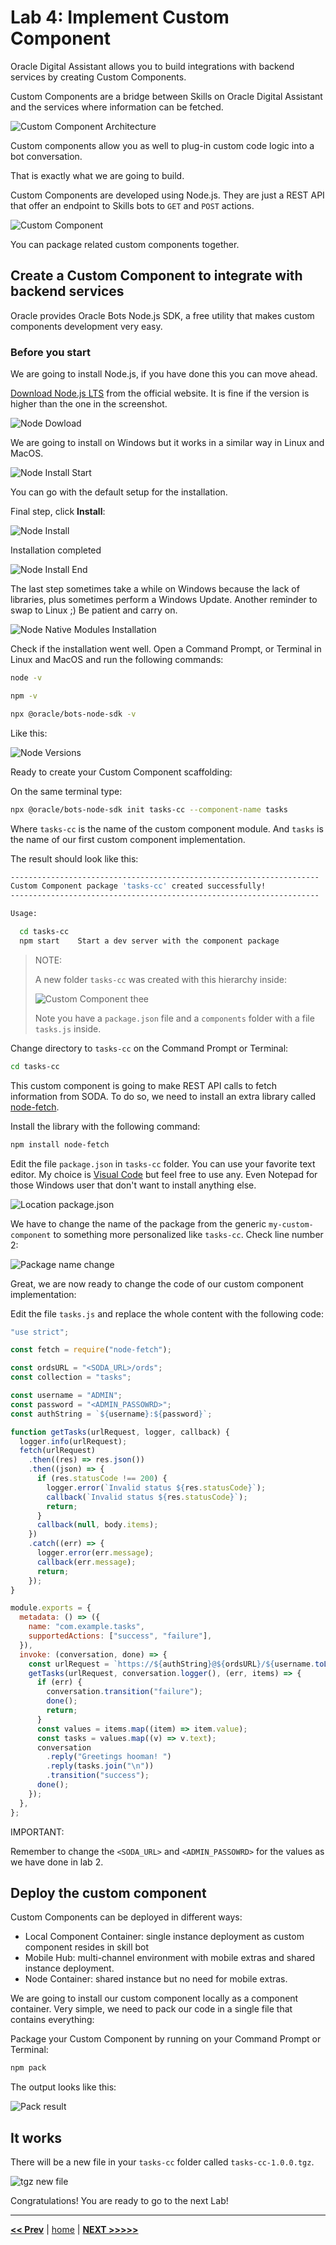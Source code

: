 # Lab 4: Implement Custom Component

Oracle Digital Assistant allows you to build integrations with backend services by creating Custom Components.

Custom Components are a bridge between Skills on Oracle Digital Assistant and the services where information can be fetched.

![Custom Component Architecture](../images/oda_cc_architecture.png)

Custom components allow you as well to plug-in custom code logic into a bot conversation.

That is exactly what we are going to build.

Custom Components are developed using Node.js. They are just a REST API that offer an endpoint to Skills bots to `GET` and `POST` actions.

![Custom Component](../images/oda_cc.png)

You can package related custom components together.

## Create a Custom Component to integrate with backend services

Oracle provides Oracle Bots Node.js SDK, a free utility that makes custom components development very easy.

### Before you start

We are going to install Node.js, if you have done this you can move ahead.

[Download Node.js LTS](https://nodejs.org/en/) from the official website. It is fine if the version is higher than the one in the screenshot.

![Node Dowload](../images/node_download.png)

We are going to install on Windows but it works in a similar way in Linux and MacOS.

![Node Install Start](../images/node_install_start.png)

You can go with the default setup for the installation.

Final step, click **Install**:

![Node Install](../images/node_install.png)

Installation completed

![Node Install End](../images/node_install_end.png)

The last step sometimes take a while on Windows because the lack of libraries, plus sometimes perform a Windows Update. Another reminder to swap to Linux ;) Be patient and carry on.

![Node Native Modules Installation](../images/node_native_module.png)

Check if the installation went well. Open a Command Prompt, or Terminal in Linux and MacOS and run the following commands:

```bash
node -v
```

```bash
npm -v
```

```bash
npx @oracle/bots-node-sdk -v
```

Like this:

![Node Versions](../images/node_versions.png)

Ready to create your Custom Component scaffolding:

On the same terminal type:

```bash
npx @oracle/bots-node-sdk init tasks-cc --component-name tasks
```

Where `tasks-cc` is the name of the custom component module. And `tasks` is the name of our first custom component implementation.

The result should look like this:

```bash
---------------------------------------------------------------------
Custom Component package 'tasks-cc' created successfully!
---------------------------------------------------------------------

Usage:

  cd tasks-cc
  npm start    Start a dev server with the component package
```

> NOTE:
>
> A new folder `tasks-cc` was created with this hierarchy inside:
>
> ![Custom Component thee](../images/node_tree.png)
>
> Note you have a `package.json` file and a `components` folder with a file `tasks.js` inside.

Change directory to `tasks-cc` on the Command Prompt or Terminal:

```bash
cd tasks-cc
```

This custom component is going to make REST API calls to fetch information from SODA. To do so, we need to install an extra library called [node-fetch](https://www.npmjs.com/package/node-fetch).

Install the library with the following command:

```bash
npm install node-fetch
```

Edit the file `package.json` in `tasks-cc` folder. You can use your favorite text editor. My choice is [Visual Code](https://code.visualstudio.com/) but feel free to use any. Even Notepad for those Windows user that don't want to install anything else.

![Location package.json](../images/node_package_json.png)

We have to change the name of the package from the generic `my-custom-component` to something more personalized like `tasks-cc`. Check line number 2:

![Package name change](../images/package_name_change.png)

Great, we are now ready to change the code of our custom component implementation:

Edit the file `tasks.js` and replace the whole content with the following code:

```javascript
"use strict";

const fetch = require("node-fetch");

const ordsURL = "<SODA_URL>/ords";
const collection = "tasks";

const username = "ADMIN";
const password = "<ADMIN_PASSOWRD>";
const authString = `${username}:${password}`;

function getTasks(urlRequest, logger, callback) {
  logger.info(urlRequest);
  fetch(urlRequest)
    .then((res) => res.json())
    .then((json) => {
      if (res.statusCode !== 200) {
        logger.error(`Invalid status ${res.statusCode}`);
        callback(`Invalid status ${res.statusCode}`);
        return;
      }
      callback(null, body.items);
    })
    .catch((err) => {
      logger.error(err.message);
      callback(err.message);
      return;
    });
}

module.exports = {
  metadata: () => ({
    name: "com.example.tasks",
    supportedActions: ["success", "failure"],
  }),
  invoke: (conversation, done) => {
    const urlRequest = `https://${authString}@${ordsURL}/${username.toLowerCase()}/soda/latest/${collection}`;
    getTasks(urlRequest, conversation.logger(), (err, items) => {
      if (err) {
        conversation.transition("failure");
        done();
        return;
      }
      const values = items.map((item) => item.value);
      const tasks = values.map((v) => v.text);
      conversation
        .reply("Greetings hooman! ")
        .reply(tasks.join("\n"))
        .transition("success");
      done();
    });
  },
};
```

IMPORTANT:

Remember to change the `<SODA_URL>` and `<ADMIN_PASSOWRD>` for the values as we have done in lab 2.

## Deploy the custom component

Custom Components can be deployed in different ways:

- Local Component Container: single instance deployment as custom component resides in skill bot
- Mobile Hub: multi-channel environment with mobile extras and shared instance deployment.
- Node Container: shared instance but no need for mobile extras.

We are going to install our custom component locally as a component container. Very simple, we need to pack our code in a single file that contains everything:

Package your Custom Component by running on your Command Prompt or Terminal:

```bash
npm pack
```

The output looks like this:

![Pack result](../images/node_result.png)

## It works

There will be a new file in your `tasks-cc` folder called `tasks-cc-1.0.0.tgz`.

![tgz new file](../images/node_tgz_file.png)

Congratulations! You are ready to go to the next Lab!

---

[**<< Prev**](../lab3/README.md) | [home](../README.md) | [**NEXT >>>>>**](../lab5/README.md)
